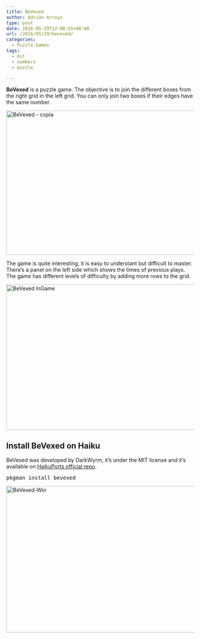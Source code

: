 ```yaml
---
title: BeVexed
author: Adrián Arroyo
type: post
date: 2016-05-29T12:00:55+00:00
url: /2016/05/29/bevexed/
categories:
  - Puzzle Games
tags:
  - mit
  - numbers
  - puzzle

---
```

**BeVexed** is a puzzle game. The objective is to join the different boxes from the right grid in the left grid. You can only join two boxes if their edges have the same number.

<img class="alignnone size-full wp-image-37" src="http://gamingonhaiku.cf/wp-content/uploads/2016/05/BeVexed-copia.png" alt="BeVexed - copia" width="638" height="386" srcset="http://gamingonhaiku.cf/wp-content/uploads/2016/05/BeVexed-copia.png 638w, http://gamingonhaiku.cf/wp-content/uploads/2016/05/BeVexed-copia-300x182.png 300w" sizes="(max-width: 709px) 85vw, (max-width: 909px) 67vw, (max-width: 984px) 61vw, (max-width: 1362px) 45vw, 600px" />

The game is quite interesting, it is easy to understant but difficult to master. There&#8217;s a panel on the left side which shows the times of previous plays. The game has different levels of difficulty by adding more rows to the grid.

<img class="alignnone size-full wp-image-40" src="http://gamingonhaiku.cf/wp-content/uploads/2016/05/BeVexed-InGame.png" alt="BeVexed InGame" width="615" height="389" srcset="http://gamingonhaiku.cf/wp-content/uploads/2016/05/BeVexed-InGame.png 615w, http://gamingonhaiku.cf/wp-content/uploads/2016/05/BeVexed-InGame-300x190.png 300w" sizes="(max-width: 709px) 85vw, (max-width: 909px) 67vw, (max-width: 984px) 61vw, (max-width: 1362px) 45vw, 600px" />

## Install BeVexed on Haiku

BeVexed was developed by DarkWyrm, it&#8217;s under the MIT license and it&#8217;s available on [HaikuPorts official repo][1].

<pre>pkgman install bevexed</pre>

<img class="alignnone size-full wp-image-53" src="http://gamingonhaiku.cf/wp-content/uploads/2016/05/BeVexed-Win.png" alt="BeVexed-Win" width="638" height="392" srcset="http://gamingonhaiku.cf/wp-content/uploads/2016/05/BeVexed-Win.png 638w, http://gamingonhaiku.cf/wp-content/uploads/2016/05/BeVexed-Win-300x184.png 300w" sizes="(max-width: 709px) 85vw, (max-width: 909px) 67vw, (max-width: 984px) 61vw, (max-width: 1362px) 45vw, 600px" />

 [1]: https://depot.haiku-os.org/#/pkg/bevexed/haikuports/20141224/-/-/-/2/x86_gcc2?bcguid=bc310-IRSL